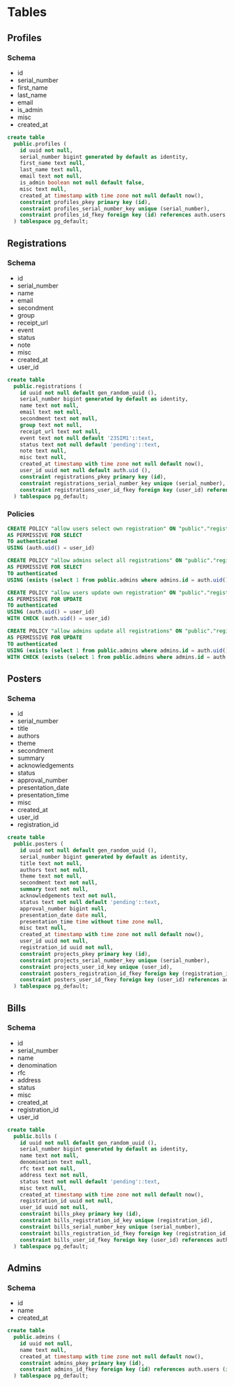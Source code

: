 # Tables

## Profiles

### Schema

- id
- serial_number
- first_name
- last_name
- email
- is_admin
- misc
- created_at

```sql
create table
  public.profiles (
    id uuid not null,
    serial_number bigint generated by default as identity,
    first_name text null,
    last_name text null,
    email text not null,
    is_admin boolean not null default false,
    misc text null,
    created_at timestamp with time zone not null default now(),
    constraint profiles_pkey primary key (id),
    constraint profiles_serial_number_key unique (serial_number),
    constraint profiles_id_fkey foreign key (id) references auth.users (id)
  ) tablespace pg_default;
```

## Registrations

### Schema

- id
- serial_number
- name
- email
- secondment
- group
- receipt_url
- event
- status
- note
- misc
- created_at
- user_id

```sql
create table
  public.registrations (
    id uuid not null default gen_random_uuid (),
    serial_number bigint generated by default as identity,
    name text not null,
    email text not null,
    secondment text not null,
    group text not null,
    receipt_url text not null,
    event text not null default '23SIM1'::text,
    status text not null default 'pending'::text,
    note text null,
    misc text null,
    created_at timestamp with time zone not null default now(),
    user_id uuid not null default auth.uid (),
    constraint registrations_pkey primary key (id),
    constraint registrations_serial_number_key unique (serial_number),
    constraint registrations_user_id_fkey foreign key (user_id) references auth.users (id)
  ) tablespace pg_default;
```

### Policies
```sql
CREATE POLICY "allow users select own registration" ON "public"."registrations"
AS PERMISSIVE FOR SELECT
TO authenticated
USING (auth.uid() = user_id)
```

```sql
CREATE POLICY "allow admins select all registrations" ON "public"."registrations"
AS PERMISSIVE FOR SELECT
TO authenticated
USING (exists (select 1 from public.admins where admins.id = auth.uid()))
```

```sql
CREATE POLICY "allow users update own registration" ON "public"."registrations"
AS PERMISSIVE FOR UPDATE
TO authenticated
USING (auth.uid() = user_id)
WITH CHECK (auth.uid() = user_id)
```

```sql
CREATE POLICY "allow admins update all registrations" ON "public"."registrations"
AS PERMISSIVE FOR UPDATE
TO authenticated
USING (exists (select 1 from public.admins where admins.id = auth.uid()))
WITH CHECK (exists (select 1 from public.admins where admins.id = auth.uid()))
```

## Posters

### Schema

- id
- serial_number
- title
- authors
- theme
- secondment
- summary
- acknowledgements
- status
- approval_number
- presentation_date
- presentation_time
- misc
- created_at
- user_id
- registration_id

```sql
create table
  public.posters (
    id uuid not null default gen_random_uuid (),
    serial_number bigint generated by default as identity,
    title text not null,
    authors text not null,
    theme text not null,
    secondment text not null,
    summary text not null,
    acknowledgements text not null,
    status text not null default 'pending'::text,
    approval_number bigint null,
    presentation_date date null,
    presentation_time time without time zone null,
    misc text null,
    created_at timestamp with time zone not null default now(),
    user_id uuid not null,
    registration_id uuid not null,
    constraint projects_pkey primary key (id),
    constraint projects_serial_number_key unique (serial_number),
    constraint projects_user_id_key unique (user_id),
    constraint posters_registration_id_fkey foreign key (registration_id) references registrations (id),
    constraint posters_user_id_fkey foreign key (user_id) references auth.users (id)
  ) tablespace pg_default;
```

## Bills

### Schema

- id
- serial_number
- name
- denomination
- rfc
- address
- status
- misc
- created_at
- registration_id
- user_id

```sql
create table
  public.bills (
    id uuid not null default gen_random_uuid (),
    serial_number bigint generated by default as identity,
    name text not null,
    denomination text null,
    rfc text not null,
    address text not null,
    status text not null default 'pending'::text,
    misc text null,
    created_at timestamp with time zone not null default now(),
    registration_id uuid not null,
    user_id uuid not null,
    constraint bills_pkey primary key (id),
    constraint bills_registration_id_key unique (registration_id),
    constraint bills_serial_number_key unique (serial_number),
    constraint bills_registration_id_fkey foreign key (registration_id) references registrations (id),
    constraint bills_user_id_fkey foreign key (user_id) references auth.users (id)
  ) tablespace pg_default;
```

## Admins

### Schema

- id
- name
- created_at

```sql
create table
  public.admins (
    id uuid not null,
    name text null,
    created_at timestamp with time zone not null default now(),
    constraint admins_pkey primary key (id),
    constraint admins_id_fkey foreign key (id) references auth.users (id)
  ) tablespace pg_default;
```
